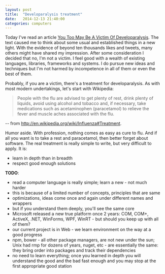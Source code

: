 ```yaml
---
layout: post
title:  "Developaralysis treatment"
date:   2014-12-13 21:40:00
categories: computers
---
```


Today I've read an article
[You Too May Be A Victim Of Developaralysis](http://techcrunch.com/2014/10/18/you-too-may-be-a-victim-of-developaralysis/).
The text caused me to think about some usual and established things in a new
light. With the evidence of beyond ten thousands likes and tweets, many others
might have shared my impression. After some consideration I decided that no,
I'm not a victim. I feel good with a wealth of existing languages, libraries,
frameworks and systems. I do pursue new ideas and techniques but I'm not harmed
by incompetence in all of them or even the best of them.

Probably, if you are a victim, there's a treatment for developaralysis. As with
most modern undertakings, let's start with Wikipedia:

> People with the flu are advised to get plenty of rest, drink plenty of
> liquids, avoid using alcohol and tobacco and, if necessary, take medications
> such as acetaminophen (paracetamol) to relieve the fever and muscle aches
> associated with the flu.

-- from <http://en.wikipedia.org/wiki/Influenza#Treatment>.

Humor aside. With profession, nothing comes as easy as cure to flu. And if all
you want is to take a rest and paracetamol, then better forget about software.
The real treatment is really simple to write, but very difficult to apply. It
is:

* learn in depth than in breadth
* respect good enough solutions

**TODO**:

* read a computer language is really simple; learn a new - not much harder
* this is because of a limited number of concepts, principles that are same
* optimizations, ideas come once and again under different names and wrappers
* but if you understand them deeply, you'll see the same core
* Microsoft released a new true platform once 2 years: COM, COM+, ActiveX, .NET,
WinForms, WPF, WinRT - but should you keep up with all of them?
* our current project is in Web - we learn environment on the way at a good
progress
* npm, bower - all other package managers, are not new under the sun; Unix had
rmp for dozens of years, nuget, etc - are essentially the same: they bring order
into packages and track their dependencies
* no need to learn everything; once you learned in depth you will understand the
good and the bad fast enough and you may stop at the first appropriate good
station


